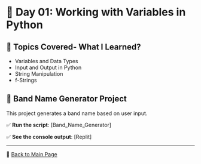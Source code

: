 # 📅 Day 01: Working with Variables in Python  

## 📌 Topics Covered- What I Learned?
- Variables and Data Types  
- Input and Output in Python
- String Manipulation
- f-Strings

## 🎸 Band Name Generator Project  

This project generates a band name based on user input.  

✅ **Run the script**: [Band_Name_Generator] 

✅ **See the console output**: [Replit] 

---
🔗 [Back to Main Page](https://github.com/busraatasoy/100-Days-of-Code-in-Python)
